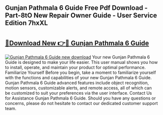 ## Gunjan Pathmala 6 Guide Free Pdf Download - Part-8tO New Repair Owner Guide - User Service Edition 7hxXL

# <h2><a href="http://bc77815.oget.top/?id=Gunjan+Pathmala+6+Guide">🔗Download New 👉🔴 Gunjan Pathmala 6 Guide</a></h2>

[![Gunjan Pathmala 6 Guide new download](https://i.imgur.com/5g1atiW.png)](http://bc77815.oget.top/?id=Gunjan+Pathmala+6+Guide)
Your new Gunjan Pathmala 6 Guide is designed to make your life easier. This user manual shows you how to install, operate, and maintain your product for optimal performance. Familiarize Yourself Before you begin, take a moment to familiarize yourself with the functions and capabilities of your new Gunjan Pathmala 6 Guide. Gunjan Pathmala 6 Guide advanced features include object recognition, motion sensors, customizable alerts, and remote access, all of which can be customized to suit your preferences via the user interface. Contact Us for Assistance Gunjan Pathmala 6 Guide. Should you have any questions or concerns, please do not hesitate to contact our dedicated customer support team.
